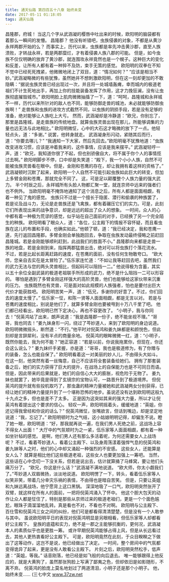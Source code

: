 ```yaml
---
title: 通天仙路 第四百五十八章 始终未变
date: 2017-05-11 01:18:05
tags: 通天仙路
---
```


昌隆郡，府城！
当这几个字从武涵凝的樱唇中吐出来的时候，欧阳明的脑袋都有着那么一瞬间的发懵。
昌隆郡？
他没有听错吧，虫族侵袭的对象，不都是从黄沙永祥两郡开始的么？
而事实上，历代以来，虫族都是率先冲击黄沙郡，直至人族溃败，才转战永祥，若是两郡糜烂，才有着侵袭人族八郡的可能。
但是，如今虫族不仅仅明确的放弃了黄沙郡，就连围攻永祥竟然也是一个幌子。这种巨大的变化和反差，让所有人都有着一种猝不及防，束手无策的感觉。
欧阳明的双拳在不知不觉中已经死死拽紧，他微微地闭上了双目，道：“情况如何？”
“应该是相当不妙。”武涵凝略微的有些犹豫，虽然她并不想刺激欧阳明，但在这一刻却更加的不敢隐瞒：“据说虫族灵兽已经出现过一次，并且将一处城墙轰瘫，幸而城内的极道老祖们不计生死地出手，再加上你的技能装备发挥了作用，这才力挽狂澜，没有让虫族彻底摧毁城市。”
欧阳明脸上肌肉微微抽搐了一下，道：“呵呵，昌隆城和永祥城不一样，历代以来所针对的敌人也不同，能够防御走兽的城池，未必就能够防御虫族啊！”
走兽族和虫族的进攻方式截然不同，以虫族的阴损手段，若是没有足够的准备，绝对能够让人族吃上大亏。
然而，武涵凝却是冷静道：“欧兄，你别忘了，那里是昌隆城，是走兽族的传统地盘。就算虫族灵兽出现在那儿，所能够调集的力量也远无法与此地相比。”
欧阳明微怔，心中的大石这才略微的放下了一点。他轻轻点头，道：“多谢。”
说罢，他转身就走。
武涵凝身形闪动，紧随其后而行，道：“你要去哪儿？”
“我通知一下大家，然后先回去。”欧阳明毫不犹豫地道：“虫族改变进攻习惯，应该是冲着我来的，这件事情，应该是我来摆平。”
武涵凝轻哼一声，道：“欧兄，我知道你很了不起，但也别骄傲自大，将不属于你个人的事情揽过去啊。”
欧阳明脚步不停，口中却是失笑道：“殿下，我一个小小人族，自然不可能被虫族灵兽看在眼中。但是，金刚和苍鹰的存在，却让我拥有着这样的资格了。”
武涵凝顿时沉默了起来，欧阳明一个人自然不可能引起虫族如此巨大的转变，但加上多臂金刚和苍鹰，那就完全不同了。
这，可是足以颠覆整个人族力量的强大武力。
半个时辰之后，永祥城所有头脸人物都汇聚一堂，就连京师中远来的强者们也不例外。
当欧阳明毫不掩饰地通知了这个消息之后，所有人都是面面相觑，有着一种见了鬼的感觉。
虫族只不过是一个擅长于隐匿、潜行和偷袭的种族罢了，若是论及战斗力，无论是走兽族还是飞禽族，都有着碾压它们的实力。可是，此刻它们所表现出来的战争意识，却是远远的超出了众人的想象。
一时间，众人的心中都有着一种极为荒谬的感觉，似乎站在自己面前的对手，已经换了另一个完全陌生的种族。
欧阳明看了眼众人，道：“各位，公主殿下的情报不容怀疑，而且看虫族在这儿的布置和手段，也确实如此。”他顿了顿，道：“我已经决定，我和苍鹰一道，先行返回昌隆郡。多臂金刚会单独跑回去，争取在虫族发动最终侵略之前赶回昌隆城。若是金刚能够顺利赶到，此战我们的胜面不小。”
昌隆郡向来都是走兽一族的地盘，若是金刚到来，指挥两郡猛兽出击，绝对可以将虫族打个落花流水。
不过，若是比起长距离赶路的速度，在苍鹰的面前，没有任何生物敢夸口。
“欧大师，您亲自去实在是太冒险了。”伍乐家连忙道：“不如让我等赶回去吧，虽然我们的武力无法与您的两头灵兽相比，但起码可以阻挡一二。”
他说得极为含蓄，其实以五十余位全副武装的极道老祖联手所形成的武力，绝不是什么阻挡一二可以形容的。
哪怕是遇到了多臂金刚这样强大的高阶灵兽，他们也能够给这家伙带来沉重的压力。
虫族既然也有灵兽，可是面对如此规模的人族强者，怕也是要付出巨大代价才能获胜吧。
欧阳明苦笑一声，道：“伍兄，多谢你的好意了。不过，你们回去的速度太慢了。”
伍乐家一怔，和陈一贤等人面面相觑，都是无言以对。
若是与苍鹰的速度相比，别说是他们了，就算多臂金刚也要被甩到十万八千里了吧。
他们都已经看出，欧阳明已然下定决心，再也不容更改了。
“小明子，我与你同去！”倪英鸿站了出来，朗声说道：“我是昌隆郡一份子，绝不能坐视不理。”
“哥哥，我也同去！”姜九妹身形一闪，绕过了芩妙道人，来到了欧阳明的身边说道。
欧阳明微微摇头，断然道：“不行。”他平时对倪英鸿和姜九妹都是和颜悦色，但此刻却是言辞犀利，没有半点的商量余地。
倪英鸿的眼眸微微一红，道：“小明子，既然你能去，我为何不能？”她正容道：“若是以前，你说我拖累你，但现在，你还会这么说么？”
姜九妹纤手紧握，亦是道：“哥哥，我也是极道修为，有了你赠与的装备，怎么也能自保了。”
欧阳明看着这一对美丽的妙人儿，不由得头大如斗。
在这一刻，他突然有着一丝悔意，自己不应该将全套装备给她们。
拥有了那套装备之后，她们的实力获得了巨大的提升，在战场上的自保能力也是不可同日而语。但是，因此带来的后果就是，她们的自信心大大的膨胀，视危险于无物了。
姜九妹也就罢了，她毕竟是得到了玄镜宗的宝物认可，一路晋升到了极道境界。
但倪英鸿的提升就有些投机取巧了，那虫蛊的精神力量被她和武涵凝两女分别获得，已经让她们的精神力量提升到了一个堪称恐怖的地步。虽说还没有达到欧阳明这般九十九点之多，但也是差不了太多。
正是因为这突如其来的强大力量，所以才让倪英鸿有着提出这个要求的信心。
轻叹一声，欧阳明摇着头，缓缓地道：“英姐，你还记得我曾经和你说的话么？”
倪英鸿微怔，张嘴欲言，但话到嘴边，却是坚定地说道：“我，忘记了。”
欧阳明顿时为之气结，这小姑娘明明记得，却偏生不说。瞪了她一眼，欧阳明道：“好，那我就再说一遍，在我们男人死绝之前，这战场上容不得女人出面！”
大厅中的气氛顿时为之一紧，伍乐家等人面面相觑，都有着一种如坐针毡的感觉。
是啊，他们男人还有那么多活着呢，为何还需要女人上战场呢？
不过，看着芩妙道人，看着公主殿下、以及身周荡漾着强悍气息的倪英鸿和姜九妹等人之时，他们的心中却又涌起一种强烈的不安感。
这些女人，还能算是女人么？
就算是相比他们这些极道老祖，这些女人也要更加强上一筹吧。
当然，这些话在心中念叨一下没关系，但若是说出去，估计就算捅了马蜂窝，要让他们头痛万分了。
“欧兄，你这是什么话？”武涵凝不满地说道。
“欧大师，你太小觑我们了。”芩妙道人双眉微扬，淡淡地说道。
欧阳明愣了一下，转头，看着伍乐家等人似笑非笑，带着几分幸灾乐祸的表情，不由得也是暗自苦笑。
但是，只要让英姐和九妹远离战场，他宁愿背上这口黑锅。
深深地吸了一口气，欧阳明突然张开了双臂，就这样在所有人的面前，一把将倪英鸿涌入了怀中。
他这个胆大包天的动作让众人都是怔住了，特别是那些从京师过来的极道老祖们，更是一个个面色尴尬，眼珠子滴溜溜地乱转。真是看也不对，不看也不对啊。
欧阳明与公主殿下、百仕雪和倪英鸿三女之间的纠纷，他们可是都看得清清楚楚，但是没有一个人敢参与其中。
虽说欧阳明平日的表现对倪英鸿明显是另眼相看，但伍乐家等人却都看好公主殿下。
皇族的底蕴和实力，绝不是一郡之主能够抗衡的，更何况，武涵凝本人的素质似乎也是更胜一筹。
或许早期倪英鸿能够占得上风，但是从长远看过去，其他人更热衷看好公主殿下。
可是，欧阳明竟然在此刻，于众目睽睽之下做出了这等动作，这岂不是说，他已经做出了决定。
一时间，整个房间中的气氛都变得诡异了起来，更是没有人敢看公主殿下。
片刻之后，欧阳明突然松手，低声道：“英姐，等我。”
话音刚落，他已经是如飞般的向后退去。
唯一能够跟得上他反应的，就是大黄狗了，虽然那张狗脸上写满了鄙夷之色，但却依旧是如影随形，不离不弃。
倪英鸿的脸庞上莫名地划过了两道清泪，小明子还是那个小明子。
他，始终未变……
(三七中文 www.37zw.net